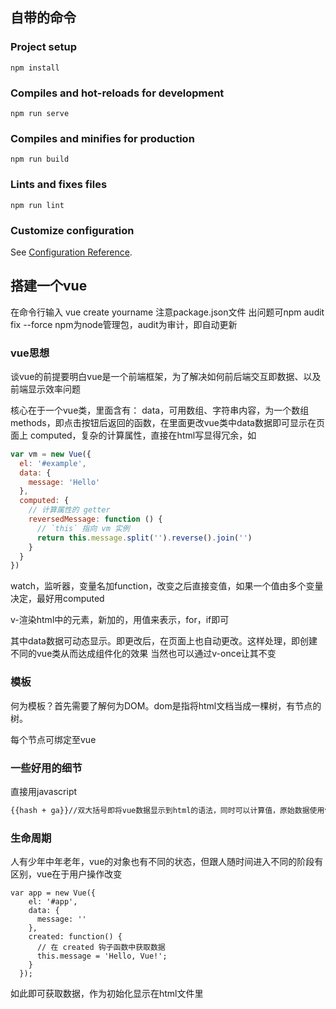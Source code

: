 ## 自带的命令

### Project setup
```
npm install
```

### Compiles and hot-reloads for development
```
npm run serve
```

### Compiles and minifies for production
```
npm run build
```

### Lints and fixes files
```
npm run lint
```

### Customize configuration
See [Configuration Reference](https://cli.vuejs.org/config/).

## 搭建一个vue
在命令行输入 vue create yourname
注意package.json文件
出问题可npm audit fix --force
npm为node管理包，audit为审计，即自动更新

### vue思想
谈vue的前提要明白vue是一个前端框架，为了解决如何前后端交互即数据、以及前端显示效率问题

核心在于一个vue类，里面含有：
data，可用数组、字符串内容，为一个数组
methods，即点击按钮后返回的函数，在里面更改vue类中data数据即可显示在页面上
computed，复杂的计算属性，直接在html写显得冗余，如

```javascript
var vm = new Vue({
  el: '#example',
  data: {
    message: 'Hello'
  },
  computed: {
    // 计算属性的 getter
    reversedMessage: function () {
      // `this` 指向 vm 实例
      return this.message.split('').reverse().join('')
    }
  }
})
```

watch，监听器，变量名加function，改变之后直接变值，如果一个值由多个变量决定，最好用computed

v-渲染html中的元素，新加的，用值来表示，for，if即可

其中data数据可动态显示。即更改后，在页面上也自动更改。这样处理，即创建不同的vue类从而达成组件化的效果
当然也可以通过v-once让其不变

### 模板
何为模板？首先需要了解何为DOM。dom是指将html文档当成一棵树，有节点的树。

每个节点可绑定至vue

### 一些好用的细节
直接用javascript

```html
{{hash + ga}}//双大括号即将vue数据显示到html的语法，同时可以计算值，原始数据使用v-html来
```

### 生命周期

人有少年中年老年，vue的对象也有不同的状态，但跟人随时间进入不同的阶段有区别，vue在于用户操作改变

```
var app = new Vue({
    el: '#app',
    data: {
      message: ''
    },
    created: function() {
      // 在 created 钩子函数中获取数据
      this.message = 'Hello, Vue!';
    }
  });
```

如此即可获取数据，作为初始化显示在html文件里